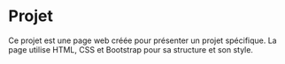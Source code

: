 # Projet

Ce projet est une page web créée pour présenter un projet spécifique. La page utilise HTML, CSS et Bootstrap pour sa structure et son style.
